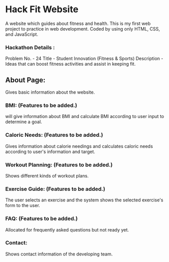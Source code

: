 # Hack Fit Website
A website which guides about fitness and health. This is my first web project to practice in web development. Coded by using only HTML, CSS, and JavaScript.

### Hackathon Details :
Problem No. - 24
Title - Student Innovation (Fitness & Sports)
Description - Ideas that can boost fitness activities and assist in keeping fit.

## About Page:
Gives basic information about the website.

### BMI: (Features to be added.)
will give information about BMI and calculate BMI according to user input to determine a goal.

### Caloric Needs: (Features to be added.)
Gives information about calorie needings and calculates caloric needs according to user's information and target.

### Workout Planning: (Features to be added.)
Shows different kinds of workout plans.

### Exercise Guide: (Features to be added.)
The user selects an exercise and the system shows the selected exercise's form to the user.

### FAQ: (Features to be added.)
Allocated for frequently asked questions but not ready yet.

### Contact:
Shows contact information of the developing team.




